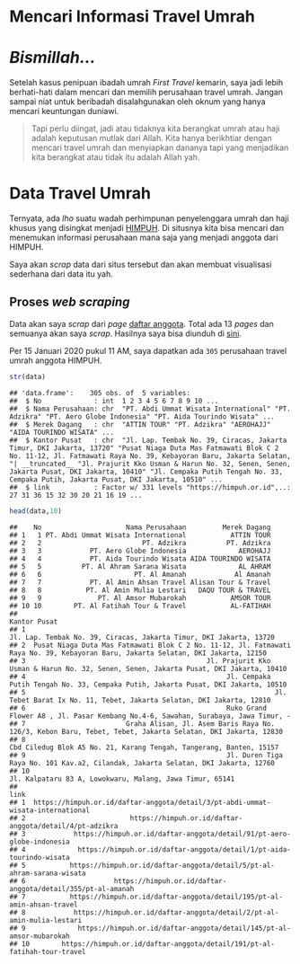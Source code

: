 Mencari Informasi Travel Umrah
================

# *Bismillah…*

Setelah kasus penipuan ibadah umrah *First Travel* kemarin, saya jadi
lebih berhati-hati dalam mencari dan memilih perusahaan travel umrah.
Jangan sampai niat untuk beribadah disalahgunakan oleh oknum yang hanya
mencari keuntungan duniawi.

> Tapi perlu diingat, jadi atau tidaknya kita berangkat umrah atau haji
> adalah keputusan mutlak dari Allah. Kita hanya berikhtiar dengan
> mencari travel umrah dan menyiapkan dananya tapi yang menjadikan kita
> berangkat atau tidak itu adalah Allah yah.

# Data Travel Umrah

Ternyata, ada *lho* suatu wadah perhimpunan penyelenggara umrah dan haji
khusus yang disingkat menjadi [HIMPUH](https://himpuh.or.id/). Di
situsnya kita bisa mencari dan menemukan informasi perusahaan mana saja
yang menjadi anggota dari HIMPUH.

Saya akan *scrap* data dari situs tersebut dan akan membuat visualisasi
sederhana dari data itu yah.

## Proses *web scraping*

Data akan saya *scrap* dari *page* [daftar
anggota](https://himpuh.or.id/daftar-anggota?page=1). Total ada 13
*pages* dan semuanya akan saya *scrap*. Hasilnya saya bisa diunduh di
[sini](https://github.com/ikanx101/belajaR/blob/master/Bukan%20Infografis/Travel%20Umrah/data%20scrap%20pertama.xlsx?raw=true).

Per 15 Januari 2020 pukul 11 AM, saya dapatkan ada `305` perusahaan
travel umrah anggota HIMPUH.

``` r
str(data)
```

    ## 'data.frame':    305 obs. of  5 variables:
    ##  $ No             : int  1 2 3 4 5 6 7 8 9 10 ...
    ##  $ Nama Perusahaan: chr  "PT. Abdi Ummat Wisata International" "PT. Adzikra" "PT. Aero Globe Indonesia" "PT. Aida Tourindo Wisata" ...
    ##  $ Merek Dagang   : chr  "ATTIN TOUR" "PT. Adzikra" "AEROHAJJ" "AIDA TOURINDO WISATA" ...
    ##  $ Kantor Pusat   : chr  "Jl. Lap. Tembak No. 39, Ciracas, Jakarta Timur, DKI Jakarta, 13720" "Pusat Niaga Duta Mas Fatmawati Blok C 2 No. 11-12, Jl. Fatmawati Raya No. 39, Kebayoran Baru, Jakarta Selatan, "| __truncated__ "Jl. Prajurit Kko Usman & Harun No. 32, Senen, Senen, Jakarta Pusat, DKI Jakarta, 10410" "Jl. Cempaka Putih Tengah No. 33, Cempaka Putih, Jakarta Pusat, DKI Jakarta, 10510" ...
    ##  $ link           : Factor w/ 331 levels "https://himpuh.or.id",..: 27 31 36 15 32 30 20 21 16 19 ...

``` r
head(data,10)
```

    ##    No                     Nama Perusahaan         Merek Dagang
    ## 1   1 PT. Abdi Ummat Wisata International           ATTIN TOUR
    ## 2   2                         PT. Adzikra          PT. Adzikra
    ## 3   3            PT. Aero Globe Indonesia             AEROHAJJ
    ## 4   4            PT. Aida Tourindo Wisata AIDA TOURINDO WISATA
    ## 5   5          PT. Al Ahram Sarana Wisata             AL AHRAM
    ## 6   6                       PT. Al Amanah            Al Amanah
    ## 7   7            PT. Al Amin Ahsan Travel Alisan Tour & Travel
    ## 8   8           PT. Al Amin Mulia Lestari   DAQU TOUR & TRAVEL
    ## 9   9              PT. Al Amsor Mubarokah           AMSOR TOUR
    ## 10 10        PT. Al Fatihah Tour & Travel           AL-FATIHAH
    ##                                                                                                                         Kantor Pusat
    ## 1                                                                 Jl. Lap. Tembak No. 39, Ciracas, Jakarta Timur, DKI Jakarta, 13720
    ## 2  Pusat Niaga Duta Mas Fatmawati Blok C 2 No. 11-12, Jl. Fatmawati Raya No. 39, Kebayoran Baru, Jakarta Selatan, DKI Jakarta, 12150
    ## 3                                             Jl. Prajurit Kko Usman & Harun No. 32, Senen, Senen, Jakarta Pusat, DKI Jakarta, 10410
    ## 4                                                  Jl. Cempaka Putih Tengah No. 33, Cempaka Putih, Jakarta Pusat, DKI Jakarta, 10510
    ## 5                                                              Jl. Tebet Barat Ix No. 11, Tebet, Jakarta Selatan, DKI Jakarta, 12810
    ## 6                                                  Ruko Grand Flower A8 , Jl. Pasar Kembang No.4-6, Sawahan, Surabaya, Jawa Timur, -
    ## 7                         Graha Alisan, Jl. Asem Baris Raya No. 126/3, Kebon Baru, Tebet, Tebet, Jakarta Selatan, DKI Jakarta, 12830
    ## 8                                                                Cbd Ciledug Blok A5 No. 21, Karang Tengah, Tangerang, Banten, 15157
    ## 9                                                  Jl. Duren Tiga Raya No. 101 Kav.a2, Cilandak, Jakarta Selatan, DKI Jakarta, 12760
    ## 10                                                                          Jl. Kalpataru 83 A, Lowokwaru, Malang, Jawa Timur, 65141
    ##                                                                               link
    ## 1  https://himpuh.or.id/daftar-anggota/detail/3/pt-abdi-ummat-wisata-international
    ## 2                          https://himpuh.or.id/daftar-anggota/detail/4/pt-adzikra
    ## 3            https://himpuh.or.id/daftar-anggota/detail/91/pt-aero-globe-indonesia
    ## 4             https://himpuh.or.id/daftar-anggota/detail/1/pt-aida-tourindo-wisata
    ## 5           https://himpuh.or.id/daftar-anggota/detail/5/pt-al-ahram-sarana-wisata
    ## 6                      https://himpuh.or.id/daftar-anggota/detail/355/pt-al-amanah
    ## 7           https://himpuh.or.id/daftar-anggota/detail/195/pt-al-amin-ahsan-travel
    ## 8            https://himpuh.or.id/daftar-anggota/detail/2/pt-al-amin-mulia-lestari
    ## 9             https://himpuh.or.id/daftar-anggota/detail/145/pt-al-amsor-mubarokah
    ## 10        https://himpuh.or.id/daftar-anggota/detail/191/pt-al-fatihah-tour-travel
